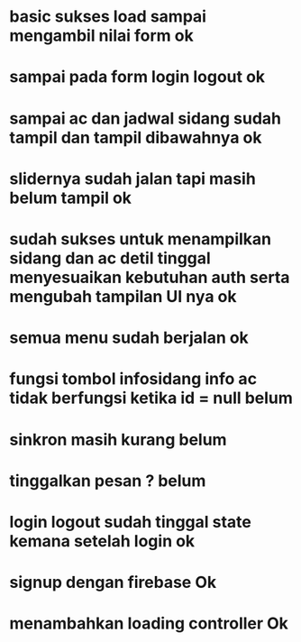 # basic sukses load sampai mengambil nilai form ok
# sampai pada form login logout ok
# sampai ac dan jadwal sidang sudah tampil dan tampil dibawahnya ok
# slidernya sudah jalan tapi masih belum tampil ok
# sudah sukses untuk menampilkan sidang dan ac detil tinggal menyesuaikan kebutuhan auth serta mengubah tampilan UI nya ok
# semua menu sudah berjalan ok
# fungsi tombol infosidang info ac tidak berfungsi ketika id = null belum
# sinkron masih kurang belum
# tinggalkan pesan ? belum
# login logout sudah tinggal state kemana setelah login ok
# signup dengan firebase Ok
# menambahkan loading controller Ok
